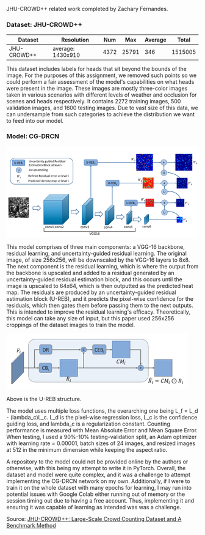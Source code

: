 JHU-CROWD++ related work completed by Zachary Fernandes.

### Dataset: JHU-CROWD++

| Dataset     | Resolution        | Num  | Max   | Average | Total   |
|-------------|-------------------|------|-------|---------|---------|
| JHU-CROWD++ | average: 1430x910 | 4372 | 25791 | 346     | 1515005 |

This dataset includes labels for heads that sit beyond the bounds of the image. For the purposes of this assignment, we removed such points so we could perform a fair assessment of the model's capabilities on what heads were present in the image. These images are mostly three-color images taken in various scenarios with different levels of weather and occlusion for scenes and heads respectively. It contains 2272 training images, 500 validation images, and 1600 testing images. Due to vast size of this data, we can undersample from such categories to achieve the distribution we want to feed into our model.

### Model: CG-DRCN

![cgdrcn1.PNG](cgdrcn1.PNG)

This model comprises of three main components: a VGG-16 backbone, residual learning, and uncertainty-guided residual learning. The original image, of size 256x256, will be downscaled by the VGG-16 layers to 8x8. The next component is the residual learning, which is where the output from the backbone is upscaled and added to a residual generated by an uncertainty-guided residual estimation block, and this occurs until the image is upscaled to 64x64, which is then outputted as the predicted heat map. The residuals are produced by an uncertainty-guided residual estimation block (U-REB), and it predicts the pixel-wise confidence for the residuals, which then gates them before passing them to the next outputs. This is intended to improve the residual learning's efficacy. Theoretically, this model can take any size of input, but this paper used 256x256 croppings of the dataset images to train the model.

![cgdrcn2.PNG](cgdrcn2.PNG)

Above is the U-REB structure.

The model uses multiple loss functions, the overarching one being L_f = L_d - (lambda_c)L_c. L_d is the pixel-wise regression loss, L_c is the confidence guiding loss, and lambda_c is a regularization constant. Counting performance is measured with Mean Absolute Error and Mean Square Error. When testing, I used a 90%-10% testing-validation split, an Adam optimizer with learning rate = 0.00001, batch sizes of 24 images, and resized images at 512 in the minimum dimension while keeping the aspect ratio.

A repository to the model could not be provided online by the authors or otherwise, with this being my attempt to write it in PyTorch. Overall, the dataset and model were quite complex, and it was a challenge to attempt implementing the CG-DRCN network on my own. Additionally, if I were to train it on the whole dataset with many epochs for learning, I may run into potential issues with Google Colab either running out of memory or the session timing out due to having a free account. Thus, implementing it and ensuring it was capable of learning as intended was was a challenge.

Source: [JHU-CROWD++: Large-Scale Crowd Counting Dataset and A Benchmark Method](http://www.crowd-counting.com/assets/img/jhucrowdv2.pdf)
